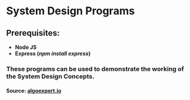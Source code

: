 # System Design Programs

## Prerequisites:

- **Node JS**
- **Express (*npm install express*)**

### These programs can be used to demonstrate the working of the System Design Concepts.

#### Source: [algoexpert.io](https://www.algoexpert.io/systems/product)
